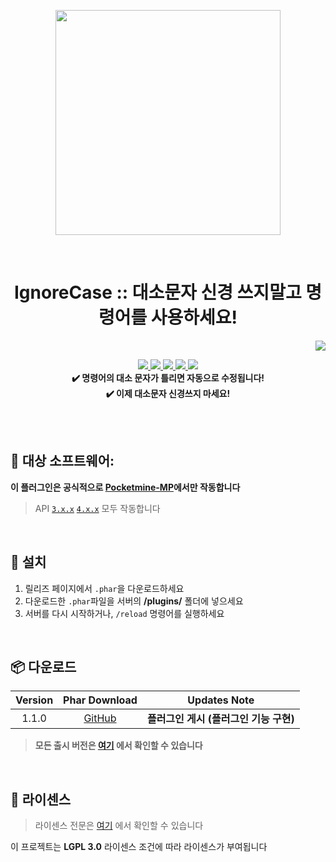 <p align="center"> <img src="https://ghcdn.rawgit.org/Blugin/IgnoreCase-PMMP/master/icon.png" width="360"> </p>
<br> <h1 align="center"> IgnoreCase :: 대소문자 신경 쓰지말고 명령어를 사용하세요! </h1>
<p align="right">  
  <a href="https://github.com/Blugin/IgnoreCase-PMMP/blob/master/README.md">  
    <img src="https://img.shields.io/static/v1?label=read%20in&message=English&color=success">
  </a>  
</p>  
<p align="center">  
  <a href="https://poggit.pmmp.io/ci/Blugin/IgnoreCase-PMMP/IgnoreCase">  
    <img src="https://poggit.pmmp.io/ci.shield/Blugin/IgnoreCase-PMMP/IgnoreCase?style=flat-square">  
  </a>  
  <a href="https://github.com/Blugin/IgnoreCase-PMMP/releases">  
    <img src="https://img.shields.io/github/release/Blugin/IgnoreCase-PMMP.svg?style=flat-square">  
  </a>  
  <a href="https://github.com/Blugin/IgnoreCase-PMMP/releases">  
    <img src="https://img.shields.io/github/downloads/Blugin/IgnoreCase-PMMP/total.svg?style=flat-square">  
  </a>  
  </a>  
  <a href="https://github.com/Blugin/IgnoreCase-PMMP/blob/master/LICENSE">  
    <img src="https://img.shields.io/github/license/Blugin/IgnoreCase-PMMP.svg?style=flat-square">  
  </a>  
  <a href="http://hits.dwyl.com/Blugin/IgnoreCase-PMMP">  
    <img src="http://hits.dwyl.com/Blugin/IgnoreCase-PMMP.svg"> 
  </a>  
  <strong>
  <br> ✔️ 명령어의 대소 문자가 틀리면 자동으로 수정됩니다!   
  <br> ✔️ 이제 대소문자 신경쓰지 마세요!  
  </strong>
</p>  
  
<br>  
<br>  
  
## :file_folder: 대상 소프트웨어: 
**이 플러그인은 공식적으로 [**Pocketmine-MP**](https://github.com/pmmp/PocketMine-MP/)에서만 작동합니다**
> API [`3.x.x`](https://github.com/pmmp/PocketMine-MP/tree/stable) [`4.x.x`](https://github.com/pmmp/PocketMine-MP/tree/master) 모두 작동합니다
  
<br>  
  
## :wrench: 설치
1) 릴리즈 페이지에서 `.phar`을 다운로드하세요
2) 다운로드한 `.phar`파일을 서버의 **/plugins/** 폴더에 넣으세요  
3) 서버를 다시 시작하거나, `/reload` 명령어를 실행하세요    
  
<br>  
  
## :package: 다운로드  
  
| Version | Phar Download | Updates Note |  
| :-----: | :-----------: | :----------: |    
| 1.1.0 | [GitHub](https://github.com/Blugin/IgnoreCase-PMMP/releases/download/1.1.0/IgnoreCase_v1.1.0.phar) | **플러그인 게시 (플러그인 기능 구현)** |  
  
> **모든 출시 버전은 [여기](https://github.com/Blugin/IgnoreCase-PMMP/releases) 에서 확인할 수 있습니다**  
  
<br>  
  
## :memo: 라이센스 
> 라이센스 전문은 [여기](https://github.com/Blugin/IgnoreCase-PMMP/blob/master/LICENSE) 에서 확인할 수 있습니다  
  
이 프로젝트는 **LGPL 3.0** 라이센스 조건에 따라 라이센스가 부여됩니다
